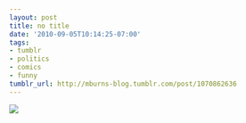 ```yaml
---
layout: post
title: no title
date: '2010-09-05T10:14:25-07:00'
tags:
- tumblr
- politics
- comics
- funny
tumblr_url: http://mburns-blog.tumblr.com/post/1070862636
---
```

<img src="http://68.media.tumblr.com/tumblr_l7y4c5QSUg1qzt3z9o1_1280.gif"/>

